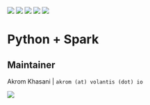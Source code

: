 [![](https://img.shields.io/badge/Debian-9-orange.svg?style=popout-square&logo=debian&logoColor=orange)](https://www.debian.org) [![](https://img.shields.io/badge/Python-3.7.x-orange.svg?style=popout-square&logo=python&logoColor=orange)](https://www.python.org) [![](https://img.shields.io/badge/Java-8-orange.svg?style=popout-square&logo=java&logoColor=orange)](https://www.java.com) [![](https://img.shields.io/badge/Spark-2.3.x-orange.svg?style=flat-square)](https://spark.apache.org) [![](https://img.shields.io/badge/Hadoop-2.6.x-orange.svg?style=flat-square)](https://hadoop.apache.org)

# Python + Spark

## Maintainer

Akrom Khasani | `akrom (at) volantis (dot) io`

[![](https://img.shields.io/badge/Made%20with%20&hearts;-@VolantisIO-orange.svg?style=flat-square)](https://volantis.io)
